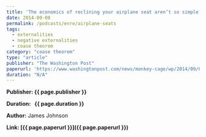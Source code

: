 ```yaml
---
title: 'The economics of reclining your airplane seat aren’t so simple'
date: 2014-09-08
permalink: /podcasts/enre/airplane-seats
tags:
  - externalities
  - negative externalities
  - coase theorem
category: "coase theorem"
type: "article"
publisher: "The Washington Post"
paperurl: 'https://www.washingtonpost.com/news/monkey-cage/wp/2014/09/08/the-economics-of-reclining-your-airplane-seat-arent-so-simple/'
duration: "N/A"
---
```


<!-- Google tag (gtag.js) -->
<script async src="https://www.googletagmanager.com/gtag/js?id=G-Q95WSVMDNZ"></script>
<script>
  window.dataLayer = window.dataLayer || [];
  function gtag(){dataLayer.push(arguments);}
  gtag('js', new Date());

  gtag('config', 'G-Q95WSVMDNZ');
</script>

**<span class="bold-podcast">Publisher:</span>&nbsp;<span class="text-podcast">{{ page.publisher }}</span>**

**<span class="bold-podcast">Duration: </span>&nbsp;<span class="text-podcast"> {{ page.duration }}</span>**

**<span class="bold-podcast">Author:</span>**
James Johnson

**<span class="small-podcast">Link:</span>&nbsp;<span class="links-podcast">[{{ page.paperurl }}]({{ page.paperurl }})</span>**